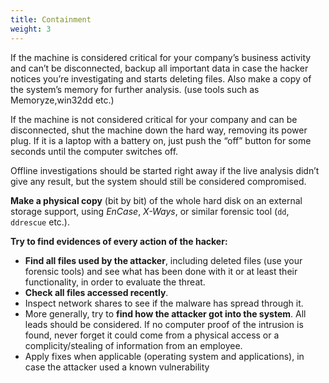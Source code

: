 ```yaml
---
title: Containment
weight: 3
---
```

If the machine is considered critical for your company’s business activity and can’t be disconnected, backup all important data in case the hacker notices you’re investigating and starts deleting files. Also make a copy of the system’s memory for further analysis. (use tools such as Memoryze,win32dd etc.)

If the machine is not considered critical for your company and can be disconnected, shut the machine down the hard way, removing its power plug. If it is a laptop with a battery on, just push the “off” button for some seconds until the computer switches off.

Offline investigations should be started right away if the live analysis didn’t give any result, but the system should still be considered compromised.

**Make a physical copy** (bit by bit) of the whole hard disk on an external storage support, using *EnCase*, *X-Ways*, or similar forensic tool (`dd`, `ddrescue` etc.).

**Try to find evidences of every action of the hacker:**

- **Find all files used by the attacker**, including deleted files (use your forensic tools) and see what has been done with it or at least their functionality, in order to evaluate the threat.
- **Check all files accessed recently**.
- Inspect network shares to see if the malware has spread through it.
- More generally, try to **find how the attacker got into the system**. All leads should be considered. If no computer proof of the intrusion is found, never forget it could come from a physical access or a complicity/stealing of information from an employee.
- Apply fixes when applicable (operating system and applications), in case the attacker used a known vulnerability
